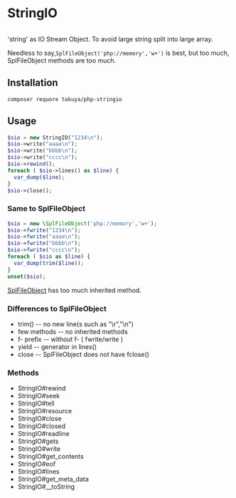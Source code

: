 # StringIO 

![<CircleciTest>](https://circleci.com/gh/takuya/php-stringio.svg?style=svg)

'string' as IO Stream Object. To avoid large string split into large array. 

Needless to say,`SplFileObject('php://memory','w+')` is best, but too much, SplFileObject methods are too much.


## Installation
```
composer requore takuya/php-stringio
```

## Usage
```php
$sio = new StringIO("1234\n");
$sio->write("aaaa\n");
$sio->write("bbbb\n");
$sio->write("cccc\n");
$sio->rewind();
foreach ( $sio->lines() as $line) {
  var_dump($line);
}
$sio->close();
```

### Same to SplFileObject
```php
$sio = new \SplFileObject('php://memory','w+');
$sio->fwrite("1234\n");
$sio->fwrite("aaaa\n");
$sio->fwrite("bbbb\n");
$sio->fwrite("cccc\n");
foreach ( $sio as $line) {
  var_dump(trim($line));
}
unset($sio);
```
[SplFileObject](https://www.php.net/manual/en/class.splfileobject.php) has too much inherited method.

### Differences to SplFileObject

- trim() -- no new line(s such as "\r","\n")
- few methods -- no inherited methods
- f- prefix -- without f-  ( fwrite/write )
- yield  -- generator in lines()
- close -- SplFileObject does not have fclose()

### Methods 

- StringIO#rewind
- StringIO#seek
- StringIO#tell
- StringIO#resource
- StringIO#close
- StringIO#closed
- StringIO#readline
- StringIO#gets
- StringIO#write
- StringIO#get_contents
- StringIO#eof
- StringIO#lines
- StringIO#get_meta_data
- StringIO#__toString





